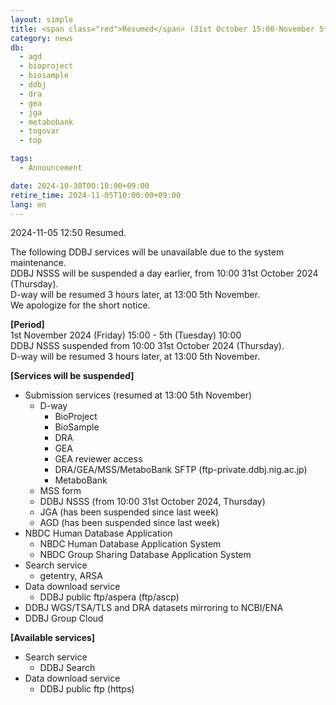 ```yaml
---
layout: simple
title: <span class="red">Resumed</span> (31st October 15:00-November 5th 10:00) Suspension of all submission and part of search services for maintenance
category: news
db:
  - agd
  - bioproject
  - biosample
  - ddbj
  - dra
  - gea
  - jga
  - metabobank
  - togovar
  - top

tags:
  - Announcement

date: 2024-10-30T00:10:00+09:00
retire_time: 2024-11-05T10:00:00+09:00
lang: en
---
```


<span class="red">2024-11-05 12:50 Resumed.</span>

The following DDBJ services will be unavailable due to the system maintenance.    
DDBJ NSSS will be suspended a day earlier, from 10:00 31st October 2024 (Thursday).   
D-way will be resumed 3 hours later, at 13:00 5th November.   
We apologize for the short notice.   

**[Period]**    
1st November 2024 (Friday) 15:00 - 5th (Tuesday) 10:00   
DDBJ NSSS suspended from 10:00 31st October 2024 (Thursday).    
D-way will be resumed 3 hours later, at 13:00 5th November.   

**[Services will be suspended]**
- Submission services (resumed at 13:00 5th November)  
	- D-way
		- BioProject  
		- BioSample  
		- DRA  
		- GEA  
		- GEA reviewer access  
		- DRA/GEA/MSS/MetaboBank SFTP (ftp-private.ddbj.nig.ac.jp)
		- MetaboBank
	- MSS form
	- DDBJ NSSS (from 10:00 31st October 2024, Thursday)
	- JGA (has been suspended since last week)
	- AGD (has been suspended since last week)
- NBDC Human Database Application
	- NBDC Human Database Application System
	- NBDC Group Sharing Database Application System
- Search service
	- getentry, ARSA
- Data download service
	- DDBJ public ftp/aspera (ftp/ascp)
- DDBJ WGS/TSA/TLS and DRA datasets mirroring to NCBI/ENA
- DDBJ Group Cloud

**[Available services]**
- Search service
	- DDBJ Search
- Data download service
	- DDBJ public ftp (https)
